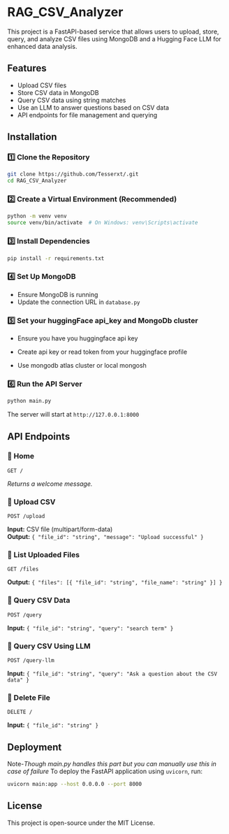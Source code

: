 # RAG_CSV_Analyzer

This project is a FastAPI-based service that allows users to upload, store, query, and analyze CSV files using MongoDB and a Hugging Face LLM for enhanced data analysis.

## Features

- Upload CSV files
- Store CSV data in MongoDB
- Query CSV data using string matches
- Use an LLM to answer questions based on CSV data
- API endpoints for file management and querying

## Installation

### 1️⃣ Clone the Repository

```sh
git clone https://github.com/Tesserxt/.git
cd RAG_CSV_Analyzer
```

### 2️⃣ Create a Virtual Environment (Recommended)

```sh
python -m venv venv
source venv/bin/activate  # On Windows: venv\Scripts\activate
```

### 3️⃣ Install Dependencies

```sh
pip install -r requirements.txt
```

### 4️⃣ Set Up MongoDB

- Ensure MongoDB is running
- Update the connection URL in `database.py`

### 5️⃣ Set your huggingFace api_key and MongoDb cluster

- Ensure you have you huggingface api key
- Create api key or read token from your huggingface profile

- Use mongodb atlas cluster or local mongosh

### 6️⃣ Run the API Server

```sh
python main.py
```

The server will start at `http://127.0.0.1:8000`

## API Endpoints

### 🔹 Home

```http
GET /
```

*Returns a welcome message.*

### 🔹 Upload CSV

```http
POST /upload
```

**Input:** CSV file (multipart/form-data)\
**Output:** `{ "file_id": "string", "message": "Upload successful" }`

### 🔹 List Uploaded Files

```http
GET /files
```

**Output:** `{ "files": [{ "file_id": "string", "file_name": "string" }] }`

### 🔹 Query CSV Data

```http
POST /query
```

**Input:** `{ "file_id": "string", "query": "search term" }`

### 🔹 Query CSV Using LLM

```http
POST /query-llm
```

**Input:** `{ "file_id": "string", "query": "Ask a question about the CSV data" }`

### 🔹 Delete File

```http
DELETE /
```

**Input:** `{ "file_id": "string" }`

## Deployment

Note-*Though main.py handles this part but you can manually use this in case of failure*
To deploy the FastAPI application using `uvicorn`, run:

```sh
uvicorn main:app --host 0.0.0.0 --port 8000
```

## License

This project is open-source under the MIT License.

